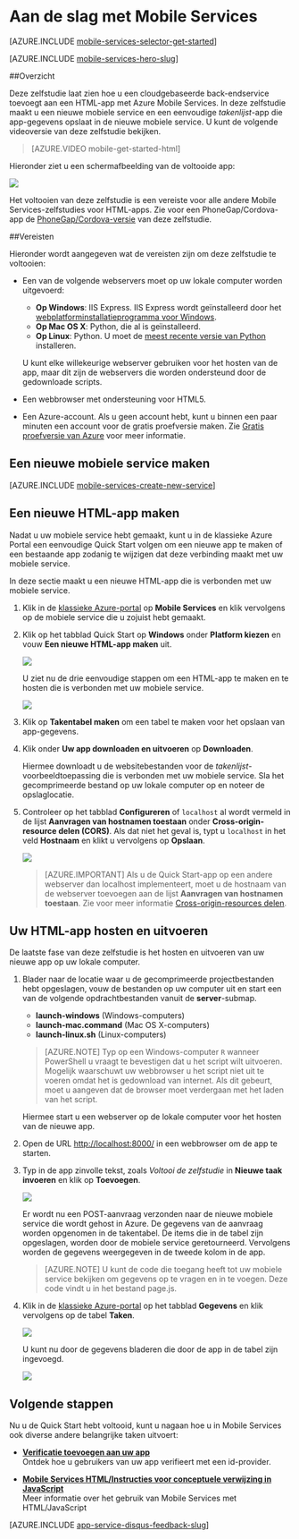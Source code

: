 <properties
    pageTitle="Aan de slag met Azure Mobile Services voor HTML/JavaScript-apps | Microsoft Azure"
    description="Volg deze zelfstudie om aan de slag te gaan met Azure Mobile Services voor HTML-ontwikkeling."
    services="mobile-services"
    documentationCenter=""
    authors="ggailey777"
    manager="dwrede"
    editor=""/>

<tags
    ms.service="mobile-services"
    ms.workload="mobile"
    ms.tgt_pltfrm="mobile-html5"
    ms.devlang="javascript"
    ms.topic="get-started-article" 
    ms.date="07/21/2016"
    ms.author="glenga"/>


# <a name="getting-started"> </a>Aan de slag met Mobile Services

[AZURE.INCLUDE [mobile-services-selector-get-started](../../includes/mobile-services-selector-get-started.md)]
&nbsp;

[AZURE.INCLUDE [mobile-services-hero-slug](../../includes/mobile-services-hero-slug.md)]

##Overzicht 

Deze zelfstudie laat zien hoe u een cloudgebaseerde back-endservice toevoegt aan een HTML-app met Azure Mobile Services. In deze zelfstudie maakt u een nieuwe mobiele service en een eenvoudige *takenlijst*-app die app-gegevens opslaat in de nieuwe mobiele service. U kunt de volgende videoversie van deze zelfstudie bekijken. 

> [AZURE.VIDEO mobile-get-started-html]
 
Hieronder ziet u een schermafbeelding van de voltooide app:

![][0]

Het voltooien van deze zelfstudie is een vereiste voor alle andere Mobile Services-zelfstudies voor HTML-apps. Zie voor een PhoneGap/Cordova-app de [PhoneGap/Cordova-versie](mobile-services-javascript-backend-phonegap-get-started.md) van deze zelfstudie.

##Vereisten

Hieronder wordt aangegeven wat de vereisten zijn om deze zelfstudie te voltooien:

+ Een van de volgende webservers moet op uw lokale computer worden uitgevoerd:

    +  **Op Windows**: IIS Express. IIS Express wordt geïnstalleerd door het [webplatforminstallatieprogramma voor Windows].
    +  **Op Mac OS X**: Python, die al is geïnstalleerd.
    +  **Op Linux**: Python. U moet de [meest recente versie van Python] installeren.

    U kunt elke willekeurige webserver gebruiken voor het hosten van de app, maar dit zijn de webservers die worden ondersteund door de gedownloade scripts.  

+ Een webbrowser met ondersteuning voor HTML5.
+ Een Azure-account. Als u geen account hebt, kunt u binnen een paar minuten een account voor de gratis proefversie maken. Zie [Gratis proefversie van Azure](https://azure.microsoft.com/pricing/free-trial/?WT.mc_id=A0E0E5C02&amp;returnurl=http%3A%2F%2Fazure.microsoft.com%2Fen-us%2Fdevelop%2Fmobile%2Ftutorials%2Fget-started-html%2F"%20target="_blank) voor meer informatie. 


## <a name="create-new-service"> </a>Een nieuwe mobiele service maken

[AZURE.INCLUDE [mobile-services-create-new-service](../../includes/mobile-services-create-new-service.md)]

## Een nieuwe HTML-app maken

Nadat u uw mobiele service hebt gemaakt, kunt u in de klassieke Azure Portal een eenvoudige Quick Start volgen om een nieuwe app te maken of een bestaande app zodanig te wijzigen dat deze verbinding maakt met uw mobiele service.

In deze sectie maakt u een nieuwe HTML-app die is verbonden met uw mobiele service.

1.  Klik in de [klassieke Azure-portal] op **Mobile Services** en klik vervolgens op de mobiele service die u zojuist hebt gemaakt.


2. Klik op het tabblad Quick Start op **Windows** onder **Platform kiezen** en vouw **Een nieuwe HTML-app maken** uit.

    ![][6]

    U ziet nu de drie eenvoudige stappen om een HTML-app te maken en te hosten die is verbonden met uw mobiele service.

    ![][7]

3. Klik op **Takentabel maken** om een tabel te maken voor het opslaan van app-gegevens.

4. Klik onder **Uw app downloaden en uitvoeren** op **Downloaden**.

    Hiermee downloadt u de websitebestanden voor de _takenlijst_-voorbeeldtoepassing die is verbonden met uw mobiele service. Sla het gecomprimeerde bestand op uw lokale computer op en noteer de opslaglocatie.

5. Controleer op het tabblad **Configureren** of `localhost` al wordt vermeld in de lijst **Aanvragen van hostnamen toestaan** onder **Cross-origin-resource delen (CORS)**. Als dat niet het geval is, typt u `localhost` in het veld **Hostnaam** en klikt u vervolgens op **Opslaan**.

    ![][9]

    > [AZURE.IMPORTANT] Als u de Quick Start-app op een andere webserver dan localhost implementeert, moet u de hostnaam van de webserver toevoegen aan de lijst **Aanvragen van hostnamen toestaan**. Zie voor meer informatie [Cross-origin-resources delen](http://msdn.microsoft.com/library/windowsazure/dn155871.aspx).

## Uw HTML-app hosten en uitvoeren

De laatste fase van deze zelfstudie is het hosten en uitvoeren van uw nieuwe app op uw lokale computer.

1. Blader naar de locatie waar u de gecomprimeerde projectbestanden hebt opgeslagen, vouw de bestanden op uw computer uit en start een van de volgende opdrachtbestanden vanuit de **server**-submap.

    + **launch-windows** (Windows-computers)
    + **launch-mac.command** (Mac OS X-computers)
    + **launch-linux.sh** (Linux-computers)

    > [AZURE.NOTE] Typ op een Windows-computer `R` wanneer PowerShell u vraagt te bevestigen dat u het script wilt uitvoeren. Mogelijk waarschuwt uw webbrowser u het script niet uit te voeren omdat het is gedownload van internet. Als dit gebeurt, moet u aangeven dat de browser moet verdergaan met het laden van het script.

    Hiermee start u een webserver op de lokale computer voor het hosten van de nieuwe app.

2. Open de URL <a href="http://localhost:8000/" target="_blank">http://localhost:8000/</a> in een webbrowser om de app te starten.

3. Typ in de app zinvolle tekst, zoals _Voltooi de zelfstudie_ in **Nieuwe taak invoeren** en klik op **Toevoegen**.

    ![][10]

    Er wordt nu een POST-aanvraag verzonden naar de nieuwe mobiele service die wordt gehost in Azure. De gegevens van de aanvraag worden opgenomen in de takentabel. De items die in de tabel zijn opgeslagen, worden door de mobiele service geretourneerd. Vervolgens worden de gegevens weergegeven in de tweede kolom in de app.

    > [AZURE.NOTE] U kunt de code die toegang heeft tot uw mobiele service bekijken om gegevens op te vragen en in te voegen. Deze code vindt u in het bestand page.js.

4. Klik in de [klassieke Azure-portal] op het tabblad **Gegevens** en klik vervolgens op de tabel **Taken**.

    ![][11]

    U kunt nu door de gegevens bladeren die door de app in de tabel zijn ingevoegd.

    ![][12]

## <a name="next-steps"> </a>Volgende stappen
Nu u de Quick Start hebt voltooid, kunt u nagaan hoe u in Mobile Services ook diverse andere belangrijke taken uitvoert:

* **[Verificatie toevoegen aan uw app]**  
  Ontdek hoe u gebruikers van uw app verifieert met een id-provider.

* **[Mobile Services HTML/Instructies voor conceptuele verwijzing in JavaScript]**  
  Meer informatie over het gebruik van Mobile Services met HTML/JavaScript


[AZURE.INCLUDE [app-service-disqus-feedback-slug](../../includes/app-service-disqus-feedback-slug.md)]

<!-- Anchors. -->
[Aan de slag met Mobile Services]:#getting-started
[Een nieuwe mobiele service maken]:#create-new-service
[Het mobiele service-exemplaar definiëren]:#define-mobile-service-instance
[Volgende stappen]:#next-steps

<!-- Images. -->
[0]: ./media/mobile-services-html-get-started/mobile-quickstart-completed-html.png

[6]: ./media/mobile-services-html-get-started/mobile-portal-quickstart-html.png
[7]: ./media/mobile-services-html-get-started/mobile-quickstart-steps-html.png

[9]: ./media/mobile-services-html-get-started/mobile-services-set-cors-localhost.png
[10]: ./media/mobile-services-html-get-started/mobile-quickstart-startup-html.png
[11]: ./media/mobile-services-html-get-started/mobile-data-tab.png
[12]: ./media/mobile-services-html-get-started/mobile-data-browse.png


<!-- URLs. -->
[Verificatie toevoegen aan uw app]: mobile-services-html-get-started-users.md

[klassieke Azure-portal]: https://manage.windowsazure.com/
[webplatforminstallatieprogramma voor Windows]:  http://go.microsoft.com/fwlink/p/?LinkId=286333
[meest recente versie van Python]: http://go.microsoft.com/fwlink/p/?LinkId=286342
[Mobile Services HTML/Instructies voor conceptuele verwijzing in JavaScript]: mobile-services-html-how-to-use-client-library.md
[Cross-origin-resources delen]: http://msdn.microsoft.com/library/azure/dn155871.aspx
 



<!--HONumber=ago16_HO4-->


